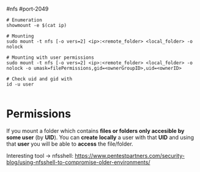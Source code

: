 #nfs #port-2049
```
# Enumeration
showmount -e $(cat ip)

# Mounting
sudo mount -t nfs [-o vers=2] <ip>:<remote_folder> <local_folder> -o nolock

# Mounting with user permissions
sudo mount -t nfs [-o vers=2] <ip>:<remote_folder> <local_folder> -o nolock -o umask=filePermissions,gid=<ownerGroupID>,uid=<ownerID>

# Check uid and gid with 
id -u user


```
# Permissions

If you mount a folder which contains **files or folders only accesible by some user** (by **UID**). You can **create** **locally** a user with that **UID** and using that **user** you will be able to **access** the file/folder.

Interesting tool -> nfsshell: https://www.pentestpartners.com/security-blog/using-nfsshell-to-compromise-older-environments/ 